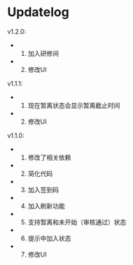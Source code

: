 # Updatelog

v1.2.0:
- 1. 加入研修间
- 2. 修改UI

v1.1.1:
- 1. 现在暂离状态会显示暂离截止时间
- 2. 修改UI

v1.1.0:
- 1. 修改了相关依赖
- 2. 简化代码
- 3. 加入签到码
- 4. 加入刷新功能
- 5. 支持暂离和未开始（审核通过）状态
- 6. 提示中加入状态
- 7. 修改UI